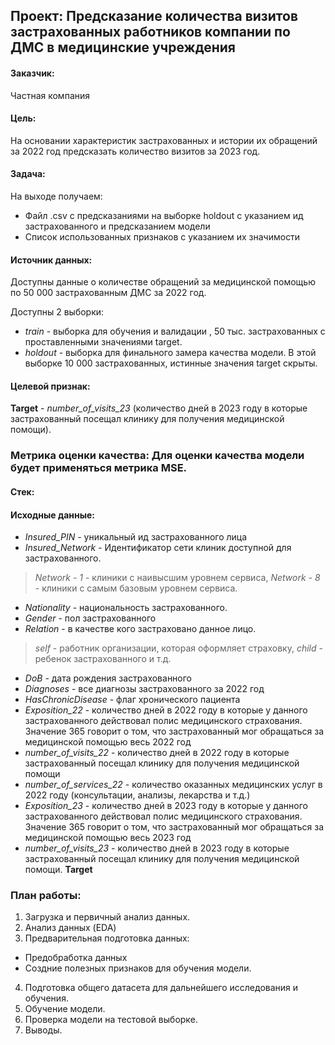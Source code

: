 ## **Проект: Предсказание количества визитов застрахованных работников компании по ДМС в медицинские учреждения**

#### **Заказчик:** 
Частная компания

#### **Цель:**
На основании характеристик застрахованных и истории их обращений за 2022 год предсказать количество визитов за 2023 год.

#### **Задача**:
На выходе получаем:
- Файл .csv с предсказаниями на выборке holdout с указанием ид застрахованного и предсказанием модели
- Список использованных признаков с указанием их значимости

#### **Источник данных:** 
Доступны данные о количестве обращений за медицинской помощью по 50 000 застрахованным ДМС за 2022 год. 

Доступны 2 выборки:
- *train* - выборка для обучения и валидации , 50 тыс. застрахованных с проставленными значениями target.
- *holdout* - выборка для финального замера качества модели. В этой выборке 10 000 застрахованных, истинные значения target скрыты.

#### **Целевой признак:** 
**Target** - *number_of_visits_23* (количество дней в 2023 году в которые застрахованный посещал клинику для получения медицинской помощи).

### Метрика оценки качества: Для оценки качества модели будет применяться метрика MSE.

#### **Стек:** 

#### **Исходные данные:**
- *Insured_PIN* - уникальный ид застрахованного лица
- *Insured_Network* - Идентификатор сети клиник доступной для застрахованного.
 >*Network - 1* - клиники с наивысшим уровнем сервиса, *Network - 8* - клиники с самым базовым уровнем сервиса.
- *Nationality* - национальность застрахованного.
- *Gender* - пол застрахованного
- *Relation* - в качестве кого застраховано данное лицо.
 >*self* - работник организации, которая оформляет страховку, *child* - ребенок застрахованного и т.д.
- *DoB* - дата рождения застрахованного
- *Diagnoses* - все диагнозы застрахованного за 2022 год
- *HasChronicDisease* - флаг хронического пациента
- *Exposition_22* - количество дней в 2022 году в которые у данного застрахованного действовал полис медицинского страхования. Значение 365 говорит о том, что застрахованный мог обращаться за медицинской помощью весь 2022 год
- *number_of_visits_22* - количество дней в 2022 году в которые застрахованный посещал клинику для получения медицинской помощи
- *number_of_services_22* - количество оказанных медицинских услуг в 2022 году (консультации, анализы, лекарства и т.д.)
- *Exposition_23* - количество дней в 2023 году в которые у данного застрахованного действовал полис медицинского страхования. Значение 365 говорит о том, что застрахованный мог обращаться за медицинской помощью весь 2023 год
- *number_of_visits_23* - количество дней в 2023 году в которые застрахованный посещал клинику для получения медицинской помощи. **Target**

### **План работы:**
1. Загрузка и первичный анализ данных.
2. Анализ данных (EDA)
3. Предварительная подготовка данных:
 - Предобработка данных
 - Cоздние полезных признаков для обучения модели.
4. Подготовка общего датасета для дальнейшего исследования и обучения.
5. Обучение модели.
6. Проверка модели на тестовой выборке.
7. Выводы.
